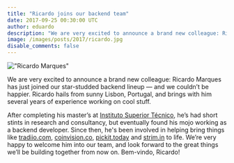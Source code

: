 ```yaml
---
title: "Ricardo joins our backend team"
date: 2017-09-25 00:30:00 UTC
author: eduardo
description: "We are very excited to announce a brand new colleague: Ricardo Marques has just joined our star-studded backend lineup — and we couldn’t be happier."
image: /images/posts/2017/ricardo.jpg
disable_comments: false
---
```


!["Ricardo Marques"](/images/posts/2017/ricardo.jpg)

We are very excited to announce a brand new colleague: Ricardo Marques has just joined our star-studded backend lineup — and we couldn’t be happier. Ricardo hails from sunny Lisbon, Portugal, and brings with him several years of experience working on cool stuff.

After completing his master’s at [Instituto Superior Técnico](https://tecnico.ulisboa.pt/en/), he’s had short stints in research and consultancy, but eventually found his mojo working as a backend developer. Since then, he's been involved in helping bring things like [tradiio.com](http://tradiio.com), [coinvision.co](http://coinvision.co), [pickit.today](http://pickit.today) and [strim.in](http://strim.in) to life. We’re very happy to welcome him into our team, and look forward to the great things we’ll be building together from now on. Bem-vindo, Ricardo!
